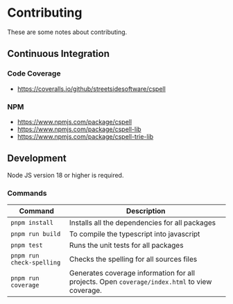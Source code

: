 # Contributing

These are some notes about contributing.

## Continuous Integration

### Code Coverage

- https://coveralls.io/github/streetsidesoftware/cspell

### NPM

- https://www.npmjs.com/package/cspell
- https://www.npmjs.com/package/cspell-lib
- https://www.npmjs.com/package/cspell-trie-lib

## Development

Node JS version 18 or higher is required.

### Commands

| Command                   | Description                                                                                   |
| ------------------------- | --------------------------------------------------------------------------------------------- |
| `pnpm install`            | Installs all the dependencies for all packages                                                |
| `pnpm run build`          | To compile the typescript into javascript                                                     |
| `pnpm test`               | Runs the unit tests for all packages                                                          |
| `pnpm run check-spelling` | Checks the spelling for all sources files                                                     |
| `pnpm run coverage`       | Generates coverage information for all projects. Open `coverage/index.html` to view coverage. |
